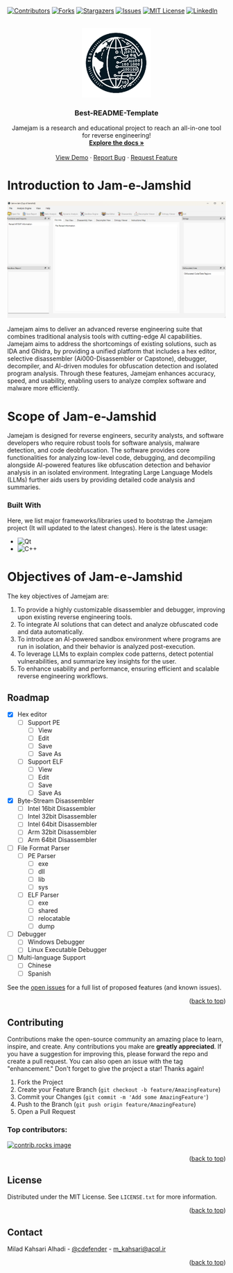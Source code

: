 [![Contributors][contributors-shield]][contributors-url]
[![Forks][forks-shield]][forks-url]
[![Stargazers][stars-shield]][stars-url]
[![Issues][issues-shield]][issues-url]
[![MIT License][license-shield]][license-url]
[![LinkedIn][linkedin-shield]][linkedin-url]


<!-- PROJECT LOGO -->
<br />
<div align="center">
  <a href="https://github.com/othneildrew/Best-README-Template">
    <img src="git_photos/jamejam.png" alt="Logo" width="160" height="160">
  </a>

  <h3 align="center">Best-README-Template</h3>

  <p align="center">
    Jamejam is a research and educational project to reach an all-in-one tool for reverse engineering!
    <br />
    <a href="https://github.com/aiooord/jam-e-jamshid"><strong>Explore the docs »</strong></a>
    <br />
    <br />
    <a href="https://github.com/aiooord/jam-e-jamshid">View Demo</a>
    ·
    <a href="https://github.com/aiooord/jam-e-jamshid/issues/new?labels=bug&template=bug-report---.md">Report Bug</a>
    ·
    <a href="https://github.com/aiooord/jam-e-jamshid/issues/new?labels=enhancement&template=feature-request---.md">Request Feature</a>
  </p>
</div>

# Introduction to Jam-e-Jamshid
[![Product Name Screen Shot][product-screenshot]](https://acql.ir)

Jamejam aims to deliver an advanced reverse engineering suite that combines traditional analysis tools with cutting-edge AI capabilities. Jamejam aims to address the shortcomings of existing solutions, such as IDA and Ghidra, by providing a unified platform that includes a hex editor, selective disassembler (Ai000-Disassembler or Capstone), debugger, decompiler, and AI-driven modules for obfuscation detection and isolated program analysis. Through these features, Jamejam enhances accuracy, speed, and usability, enabling users to analyze complex software and malware more efficiently.

# Scope of Jam-e-Jamshid
Jamejam is designed for reverse engineers, security analysts, and software developers who require robust tools for software analysis, malware detection, and code deobfuscation. The software provides core functionalities for analyzing low-level code, debugging, and decompiling alongside AI-powered features like obfuscation detection and behavior analysis in an isolated environment. Integrating Large Language Models (LLMs) further aids users by providing detailed code analysis and summaries.

### Built With

Here, we list major frameworks/libraries used to bootstrap the Jamejam project (It will updated to the latest changes). Here is the latest usage:

* ![Qt](https://img.shields.io/badge/Qt-%23217346.svg?style=for-the-badge&logo=Qt&logoColor=white)
* ![C++](https://img.shields.io/badge/c++-%2300599C.svg?style=for-the-badge&logo=c%2B%2B&logoColor=white)

# Objectives of Jam-e-Jamshid
The key objectives of Jamejam are:
1.	To provide a highly customizable disassembler and debugger, improving upon existing reverse engineering tools.
2.	To integrate AI solutions that can detect and analyze obfuscated code and data automatically.
3.	To introduce an AI-powered sandbox environment where programs are run in isolation, and their behavior is analyzed post-execution.
4.	To leverage LLMs to explain complex code patterns, detect potential vulnerabilities, and summarize key insights for the user.
5.	To enhance usability and performance, ensuring efficient and scalable reverse engineering workflows.

<!-- ROADMAP -->
## Roadmap

- [x] Hex editor
    - [ ] Support PE
        - [ ] View
        - [ ] Edit
        - [ ] Save
        - [ ] Save As
    - [ ] Support ELF
        - [ ] View
        - [ ] Edit
        - [ ] Save
        - [ ] Save As
- [x] Byte-Stream Disassembler 
    - [ ] Intel 16bit Disassembler
    - [ ] Intel 32bit Disassembler
    - [ ] Intel 64bit Disassembler
    - [ ] Arm 32bit Disassembler
    - [ ] Arm 64bit Disassembler
- [ ] File Format Parser
    - [ ] PE Parser
        - [ ] exe
        - [ ] dll
        - [ ] lib
        - [ ] sys
    - [ ] ELF Parser
        - [ ] exe
        - [ ] shared
        - [ ] relocatable
        - [ ] dump
- [ ] Debugger
    - [ ] Windows Debugger
    - [ ] Linux Executable Debugger
- [ ] Multi-language Support
    - [ ] Chinese
    - [ ] Spanish

See the [open issues](https://github.com/aiooord/jam-e-jamshid/issues) for a full list of proposed features (and known issues).

<p align="right">(<a href="#readme-top">back to top</a>)</p>

<!-- CONTRIBUTING -->
## Contributing

Contributions make the open-source community an amazing place to learn, inspire, and create. Any contributions you make are **greatly appreciated**. If you have a suggestion for improving this, please forward the repo and create a pull request. You can also open an issue with the tag "enhancement."
Don't forget to give the project a star! Thanks again!

1. Fork the Project
2. Create your Feature Branch (`git checkout -b feature/AmazingFeature`)
3. Commit your Changes (`git commit -m 'Add some AmazingFeature'`)
4. Push to the Branch (`git push origin feature/AmazingFeature`)
5. Open a Pull Request

### Top contributors:

<a href="https://github.com/aiooord/jam-e-jamshid/graphs/contributors">
  <img src="https://contrib.rocks/image?repo=aiooord/jam-e-jamshid" alt="contrib.rocks image" />
</a>

<p align="right">(<a href="#readme-top">back to top</a>)</p>

<!-- LICENSE -->
## License

Distributed under the MIT License. See `LICENSE.txt` for more information.

<p align="right">(<a href="#readme-top">back to top</a>)</p>

<!-- CONTACT -->
## Contact

Milad Kahsari Alhadi - [@cdefender](https://twitter.com/cdefender) - m_kahsari@acql.ir

<p align="right">(<a href="#readme-top">back to top</a>)</p>

<!-- MARKDOWN LINKS & IMAGES -->
[contributors-shield]: https://img.shields.io/github/contributors/aiooord/jam-e-jamshid.svg?style=for-the-badge
[contributors-url]: https://github.com/aiooord/jam-e-jamshid/graphs/contributors
[forks-shield]: https://img.shields.io/github/forks/aiooord/jam-e-jamshid.svg?style=for-the-badge
[forks-url]: https://github.com/aiooord/jam-e-jamshid/network/members
[stars-shield]: https://img.shields.io/github/stars/aiooord/jam-e-jamshid.svg?style=for-the-badge
[stars-url]: https://github.com/aiooord/jam-e-jamshid/stargazers
[issues-shield]: https://img.shields.io/github/issues/aiooord/jam-e-jamshid.svg?style=for-the-badge
[issues-url]: https://github.com/aiooord/jam-e-jamshid/issues
[license-shield]: https://img.shields.io/github/license/aiooord/jam-e-jamshid.svg?style=for-the-badge
[license-url]: https://github.com/aiooord/jam-e-jamshid/blob/master/LICENSE.txt
[linkedin-shield]: https://img.shields.io/badge/-LinkedIn-black.svg?style=for-the-badge&logo=linkedin&colorB=555
[linkedin-url]: https://linkedin.com/in/acql
[product-screenshot]: git_photos/mainwindow.png
